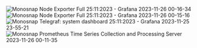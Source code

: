

![Monosnap Node Exporter Full 25:11:2023 - Grafana 2023-11-26 00-16-34](https://github.com/TanjaDalvadiants/Grafana/assets/121951420/9cc4d603-3618-411c-aab1-238c1e8885fb)
![Monosnap Node Exporter Full 25:11:2023 - Grafana 2023-11-26 00-15-16](https://github.com/TanjaDalvadiants/Grafana/assets/121951420/82b7231d-19e4-4f86-9638-e50a4bdd20e2)
![Monosnap Telegraf: system dashboard 25:11:2023 - Grafana 2023-11-25 23-55-21](https://github.com/TanjaDalvadiants/Grafana/assets/121951420/fd965b6e-53e7-4e2a-91fa-b32a23b61887)
![Monosnap Prometheus Time Series Collection and Processing Server 2023-11-26 00-11-35](https://github.com/TanjaDalvadiants/Grafana/assets/121951420/3f875237-0f32-4df1-905e-707db2f74092)
